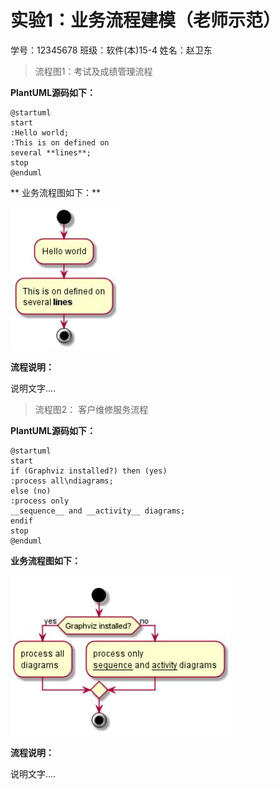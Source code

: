 # 实验1：业务流程建模（老师示范）
学号：12345678  班级：软件(本)15-4  姓名：赵卫东

> 流程图1：考试及成绩管理流程

**PlantUML源码如下：**

``` flow1
@startuml
start
:Hello world;
:This is on defined on
several **lines**;
stop
@enduml
```

** 业务流程图如下：**

![flow1](flow1.jpg)

**流程说明：**

说明文字....

> 流程图2： 客户维修服务流程

**PlantUML源码如下：**

``` flow2
@startuml
start
if (Graphviz installed?) then (yes)
:process all\ndiagrams;
else (no)
:process only
__sequence__ and __activity__ diagrams;
endif
stop
@enduml
```

**业务流程图如下：**

![flow2](flow2.jpg)

**流程说明：**

说明文字....